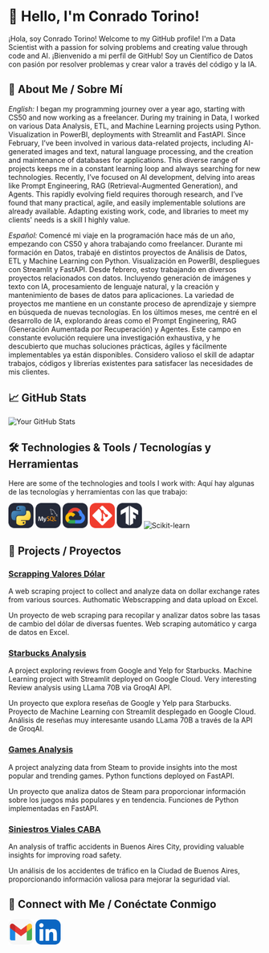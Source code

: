 # 👋 Hello, I'm Conrado Torino!
¡Hola, soy Conrado Torino!
Welcome to my GitHub profile! I'm a Data Scientist with a passion for solving problems and creating value through code and AI.
¡Bienvenido a mi perfil de GitHub! Soy un Científico de Datos con pasión por resolver problemas y crear valor a través del código y la IA.

## 🌟 About Me / Sobre Mí
*English:*
I began my programming journey over a year ago, starting with CS50 and now working as a freelancer.
During my training in Data, I worked on various Data Analysis, ETL, and Machine Learning projects using Python. Visualization in PowerBI, deployments with Streamlit and FastAPI.
Since February, I’ve been involved in various data-related projects, including AI-generated images and text, natural language processing, and the creation and maintenance of databases for applications. This diverse range of projects keeps me in a constant learning loop and always searching for new technologies.
Recently, I’ve focused on AI development, delving into areas like Prompt Engineering, RAG (Retrieval-Augmented Generation), and Agents. This rapidly evolving field requires thorough research, and I’ve found that many practical, agile, and easily implementable solutions are already available. Adapting existing work, code, and libraries to meet my clients' needs is a skill I highly value.

*Español:*
Comencé mi viaje en la programación hace más de un año, empezando con CS50 y ahora trabajando como freelancer.
Durante mi formación en Datos, trabajé en distintos proyectos de Análisis de Datos, ETL y Machine Learning con Python. Visualización en PowerBI, despliegues con Streamlit y FastAPI.
Desde febrero, estoy trabajando en diversos proyectos relacionados con datos. Incluyendo generación de imágenes y texto con IA, procesamiento de lenguaje natural, y la creación y mantenimiento de bases de datos para aplicaciones. La variedad de proyectos me mantiene en un constante proceso de aprendizaje y siempre en búsqueda de nuevas tecnologías.
En los últimos meses, me centré en el desarrollo de IA, explorando áreas como el Prompt Engineering, RAG (Generación Aumentada por Recuperación) y Agentes. Este campo en constante evolución requiere una investigación exhaustiva, y he descubierto que muchas soluciones prácticas, ágiles y fácilmente implementables ya están disponibles. Considero valioso el skill de adaptar trabajos, códigos y librerías existentes para satisfacer las necesidades de mis clientes.

## 📈 GitHub Stats
![Your GitHub Stats](https://github-readme-stats.vercel.app/api?username=RadTorino&show_icons=true&theme=radical)

## 🛠️ Technologies & Tools / Tecnologías y Herramientas
Here are some of the technologies and tools I work with:
Aquí hay algunas de las tecnologías y herramientas con las que trabajo:

<img src="https://github.com/tandpfun/skill-icons/blob/main/icons/Python-Dark.svg" width="50" height="50" alt="Python"> <img src="https://github.com/tandpfun/skill-icons/blob/main/icons/MySQL-Dark.svg" width="50" height="50" alt="MySQL">
<img src="https://github.com/tandpfun/skill-icons/blob/main/icons/GCP-Dark.svg" width="50" height="50" alt="Google Cloud">
<img src="https://github.com/tandpfun/skill-icons/blob/main/icons/Git.svg" width="50" height="50" alt="Git">
<img src="https://github.com/tandpfun/skill-icons/blob/main/icons/TensorFlow-Dark.svg" width="50" height="50" alt="TensorFlow">
<img src="https://github.com/tandpfun/skill-icons/blob/main/icons/ScikitLearn-Dark.svg" width="50" height="50" alt="Scikit-learn">

## 🚀 Projects / Proyectos

### [Scrapping Valores Dólar](https://github.com/RadTorino/Scrapping-Valores-Dolar)
A web scraping project to collect and analyze data on dollar exchange rates from various sources. Authomatic Webscrapping and data upload on Excel. 

Un proyecto de web scraping para recopilar y analizar datos sobre las tasas de cambio del dólar de diversas fuentes. Web scraping automático y carga de datos en Excel.

### [Starbucks Analysis](https://github.com/RadTorino/Starbucks_Analysis)
A project exploring reviews from Google and Yelp for Starbucks. Machine Learning project with Streamlit deployed on Google Cloud. Very interesting Review analysis using LLama 70B via GroqAI API.

Un proyecto que explora reseñas de Google y Yelp para Starbucks. Proyecto de Machine Learning con Streamlit desplegado en Google Cloud. Análisis de reseñas muy interesante usando LLama 70B a través de la API de GroqAI.
 
### [Games Analysis](https://github.com/RadTorino/Juegos_Steam)
A project analyzing data from Steam to provide insights into the most popular and trending games. Python functions deployed on FastAPI.

Un proyecto que analiza datos de Steam para proporcionar información sobre los juegos más populares y en tendencia. Funciones de Python implementadas en FastAPI.

### [Siniestros Viales CABA](https://github.com/RadTorino/Siniestros_Viales_caba)
An analysis of traffic accidents in Buenos Aires City, providing valuable insights for improving road safety.

Un análisis de los accidentes de tráfico en la Ciudad de Buenos Aires, proporcionando información valiosa para mejorar la seguridad vial.


## 🔗 Connect with Me / Conéctate Conmigo
<a href="mailto:torinoconrado@gmail.com"><img src="https://github.com/tandpfun/skill-icons/blob/main/icons/Gmail-Light.svg" width="50" height="50" alt="Gmail"></a>
<a href="https://www.linkedin.com/in/conrado-torino-989168228/"><img src="https://github.com/tandpfun/skill-icons/blob/main/icons/LinkedIn.svg" width="50" height="50" alt="LinkedIn"></a>

